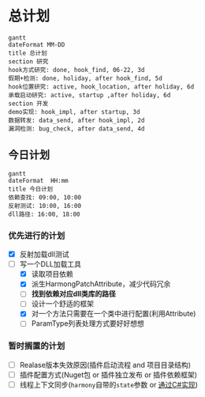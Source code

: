 # 总计划

```mermaid
gantt
dateFormat MM-DD
title 总计划
section 研究
hook方式研究: done, hook_find, 06-22, 3d
假期+检测: done, holiday, after hook_find, 5d
hook位置研究: active, hook_location, after holiday, 6d
承载启动研究: active, startup ,after holiday, 6d
section 开发
demo实现: hook_impl, after startup, 3d
数据转发: data_send, after hook_impl, 2d
漏洞检测: bug_check, after data_send, 4d
```

## 今日计划

```mermaid
gantt
dateFormat  HH:mm
title 今日计划
依赖查找: 09:00, 10:00
反射测试: 10:00, 16:00
dll路径: 16:00, 18:00
```

### 优先进行的计划

- [x] 反射加载dll测试
- [ ] 写一个DLL加载工具
  - [x] 读取项目依赖
  - [x] 派生HarmongPatchAttribute，减少代码冗余
  - [ ] **找到依赖对应dll类库的路径**
  - [ ] 设计一个舒适的框架
  - [x] 对一个方法只需要在一个类中进行配置(利用Attribute)
  - [ ] ParamType列表处理方式要好好想想

### 暂时搁置的计划

- [ ] Realase版本失效原因(插件启动流程 and 项目目录结构)
- [ ] 插件配置方式(Nuget包 or 插件独立发布 or 插件依赖框架)
- [ ] 线程上下文同步(`harmony`自带的`state`参数 or [通过C#实现](https://lindexi.gitee.io/post/C-dotnet-%E8%87%AA%E5%B7%B1%E5%AE%9E%E7%8E%B0%E4%B8%80%E4%B8%AA%E7%BA%BF%E7%A8%8B%E5%90%8C%E6%AD%A5%E4%B8%8A%E4%B8%8B%E6%96%87.html))
